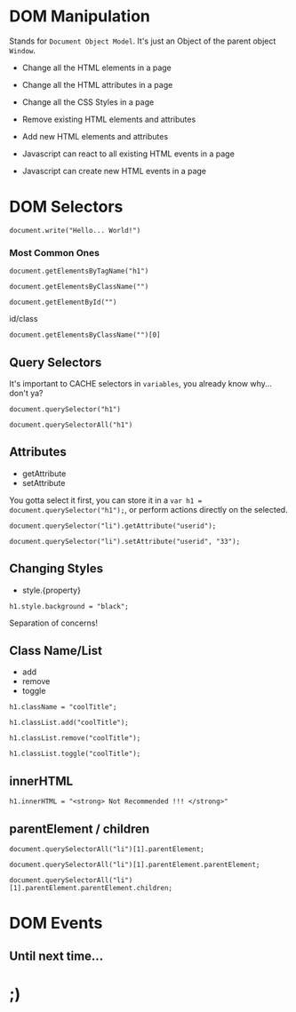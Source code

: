 # DOM Manipulation

Stands for `Document Object Model`. It's just an Object of the parent object `Window`.

- Change all the HTML elements in a page

- Change all the HTML attributes in a page

- Change all the CSS Styles in a page

- Remove existing HTML elements and attributes

- Add new HTML elements and attributes

- Javascript can react to all existing HTML events in a page

- Javascript can create new HTML events in a page


# DOM Selectors

```shell
document.write("Hello... World!")
```

### Most Common Ones

```shell
document.getElementsByTagName("h1")
```

```shell
document.getElementsByClassName("")
```

```shell
document.getElementById("")
```

id/class
```shell
document.getElementsByClassName("")[0]
```


## Query Selectors

It's important to CACHE selectors in `variables`, you already know why... don't ya?

```shell
document.querySelector("h1")
```

```shell
document.querySelectorAll("h1")
```


## Attributes

- getAttribute
- setAttribute

You gotta select it first, you can store it in a `var h1 = document.querySelector("h1");`, or perform actions directly on the selected.

```shell
document.querySelector("li").getAttribute("userid");
```

```shell
document.querySelector("li").setAttribute("userid", "33");
```


## Changing Styles

- style.{property}

```shell
h1.style.background = "black";
```

Separation of concerns! 


## Class Name/List

- add
- remove
- toggle

```shell
h1.className = "coolTitle";
```

```shell
h1.classList.add("coolTitle");
```

```shell
h1.classList.remove("coolTitle");
```

```shell
h1.classList.toggle("coolTitle");
```


## innerHTML

```shell
h1.innerHTML = "<strong> Not Recommended !!! </strong>"
```


## parentElement / children

```shell
document.querySelectorAll("li")[1].parentElement;
```

```shell
document.querySelectorAll("li")[1].parentElement.parentElement;
```

```shell
document.querySelectorAll("li")[1].parentElement.parentElement.children;
```


# DOM Events






## Until next time...

# ;)